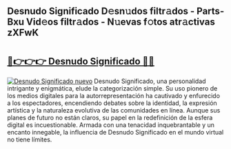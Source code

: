 ## Desnudo Significado D𝚎sn𝚞dos filtr𝚊dos - Parts-Bxu Vid𝚎os filtr𝚊dos - N𝚞evas f𝚘tos atr𝚊ctivas zXFwK

# <h2><a href="http://mb12xf3.tromn.icu/?c=Desnudo+Significado">🔗👉👉👉 Desnudo Significado 🔗🔗</a></h2>

[![Desnudo Significado nuevo](https://i.imgur.com/pEAQMta.gif)](http://mb12xf3.tromn.icu/?c=Desnudo+Significado)
Desnudo Significado, una personalidad intrigante y enigmática, elude la categorización simple. Su uso pionero de los medios digitales para la autorrepresentación ha cautivado y enfurecido a los espectadores, encendiendo debates sobre la identidad, la expresión artística y la naturaleza evolutiva de las comunidades en línea. Aunque sus planes de futuro no están claros, su papel en la redefinición de la esfera digital es incuestionable. Armada con una tenacidad inquebrantable y un encanto innegable, la influencia de Desnudo Significado en el mundo virtual no tiene límites.
